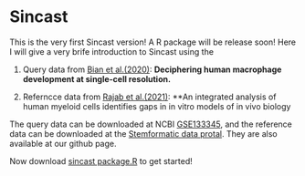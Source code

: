 # Sincast
This is the very first Sincast version! A R package will be release soon! Here I will give a very brife introduction to Sincast using the 

1. Query data from [Bian et al.(2020)](https://doi.org/10.1038/s41586-020-2316-7): **Deciphering human macrophage development at single-cell resolution.** 

2. Referncce data from [Rajab et al.(2021)](https://doi.org/10.1016/j.stemcr.2021.04.010): **An integrated analysis of human myeloid cells identifies gaps in in vitro models of in vivo biology

The query data can be downloaded at NCBI [GSE133345](https://www.ncbi.nlm.nih.gov/geo/query/acc.cgi?acc=GSE133345), and the reference data can be downloaded at the [Stemformatic data protal](https://www.stemformatics.org/atlas/myeloid). They are also available at our github page.

Now download [sincast package.R](https://github.com/meiosis97/Sincast/blob/main/sincast%20package.R) to get started!

